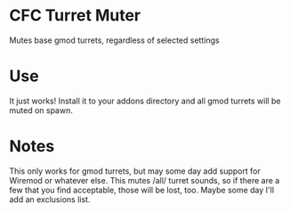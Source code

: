 # CFC Turret Muter
Mutes base gmod turrets, regardless of selected settings

# Use
It just works! Install it to your addons directory and all gmod turrets will be muted on spawn.

# Notes
This only works for gmod turrets, but may some day add support for Wiremod or whatever else.
This mutes /all/ turret sounds, so if there are a few that you find acceptable, those will be lost, too. Maybe some day I'll add an exclusions list.
